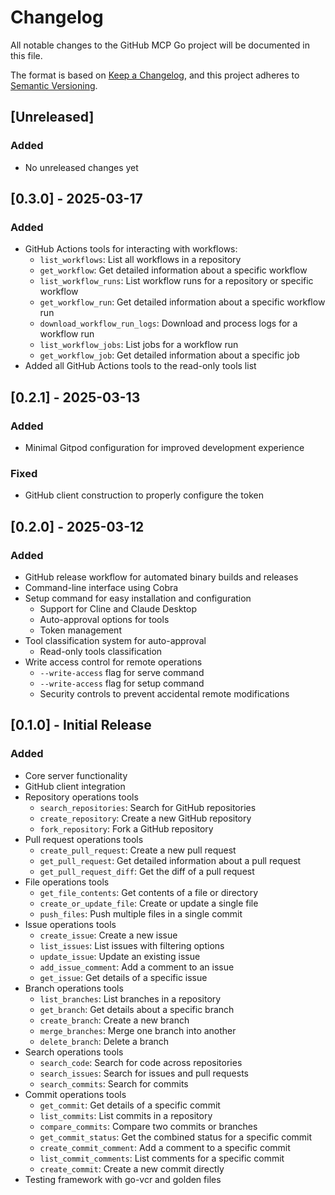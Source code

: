 # Changelog

All notable changes to the GitHub MCP Go project will be documented in this file.

The format is based on [Keep a Changelog](https://keepachangelog.com/en/1.0.0/),
and this project adheres to [Semantic Versioning](https://semver.org/spec/v2.0.0.html).

## [Unreleased]

### Added
- No unreleased changes yet

## [0.3.0] - 2025-03-17

### Added
- GitHub Actions tools for interacting with workflows:
  - `list_workflows`: List all workflows in a repository
  - `get_workflow`: Get detailed information about a specific workflow
  - `list_workflow_runs`: List workflow runs for a repository or specific workflow
  - `get_workflow_run`: Get detailed information about a specific workflow run
  - `download_workflow_run_logs`: Download and process logs for a workflow run
  - `list_workflow_jobs`: List jobs for a workflow run
  - `get_workflow_job`: Get detailed information about a specific job
- Added all GitHub Actions tools to the read-only tools list

## [0.2.1] - 2025-03-13

### Added
- Minimal Gitpod configuration for improved development experience

### Fixed
- GitHub client construction to properly configure the token

## [0.2.0] - 2025-03-12

### Added
- GitHub release workflow for automated binary builds and releases
- Command-line interface using Cobra
- Setup command for easy installation and configuration
  - Support for Cline and Claude Desktop
  - Auto-approval options for tools
  - Token management
- Tool classification system for auto-approval
  - Read-only tools classification
- Write access control for remote operations
  - `--write-access` flag for serve command
  - `--write-access` flag for setup command
  - Security controls to prevent accidental remote modifications

## [0.1.0] - Initial Release

### Added
- Core server functionality
- GitHub client integration
- Repository operations tools
  - `search_repositories`: Search for GitHub repositories
  - `create_repository`: Create a new GitHub repository
  - `fork_repository`: Fork a GitHub repository
- Pull request operations tools
  - `create_pull_request`: Create a new pull request
  - `get_pull_request`: Get detailed information about a pull request
  - `get_pull_request_diff`: Get the diff of a pull request
- File operations tools
  - `get_file_contents`: Get contents of a file or directory
  - `create_or_update_file`: Create or update a single file
  - `push_files`: Push multiple files in a single commit
- Issue operations tools
  - `create_issue`: Create a new issue
  - `list_issues`: List issues with filtering options
  - `update_issue`: Update an existing issue
  - `add_issue_comment`: Add a comment to an issue
  - `get_issue`: Get details of a specific issue
- Branch operations tools
  - `list_branches`: List branches in a repository
  - `get_branch`: Get details about a specific branch
  - `create_branch`: Create a new branch
  - `merge_branches`: Merge one branch into another
  - `delete_branch`: Delete a branch
- Search operations tools
  - `search_code`: Search for code across repositories
  - `search_issues`: Search for issues and pull requests
  - `search_commits`: Search for commits
- Commit operations tools
  - `get_commit`: Get details of a specific commit
  - `list_commits`: List commits in a repository
  - `compare_commits`: Compare two commits or branches
  - `get_commit_status`: Get the combined status for a specific commit
  - `create_commit_comment`: Add a comment to a specific commit
  - `list_commit_comments`: List comments for a specific commit
  - `create_commit`: Create a new commit directly
- Testing framework with go-vcr and golden files
